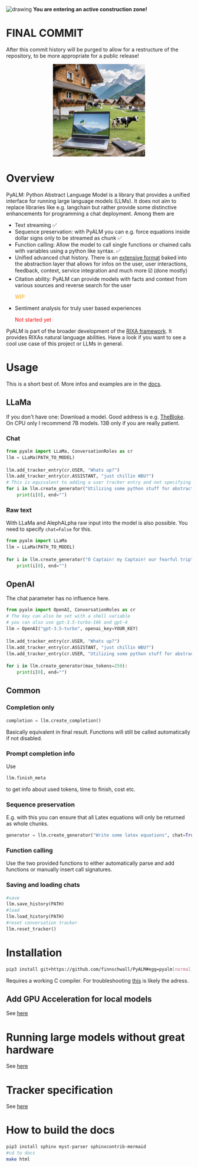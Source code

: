 <img src="https://cdn-icons-png.flaticon.com/512/10721/10721994.png" alt="drawing" width="75"/>
<b>You are entering an active construction zone!</b>

# FINAL COMMIT
After this commit history will be purged to allow for a restructure of the repository, to be more appropriate for a public release!


<p align="center">
<img src="icon.png" alt="drawing" width="250"/>
</p>

# Overview
PyALM: Python Abstract Language Model is a library that provides a unified interface for running large
language models (LLMs). It does not aim to replace libraries like e.g. langchain but rather
provide some distinctive enhancements for programming a chat deployment. Among them are
* Text streaming :white_check_mark:
* Sequence preservation: with PyALM you can e.g. force equations inside dollar signs only to be streamed as chunk :white_check_mark:
* Function calling: Allow the model to call single functions or chained calls with variables using a python like syntax. :white_check_mark:
* Unified advanced chat history. There is an [extensive format](https://github.com/finnschwall/PyALM/blob/main/format_specifications.md)
baked into the abstraction layer that allows for infos on the user, user interactions, feedback, context, service integration and much more :ballot_box_with_check: (done mostly)
* Citation ability: PyALM can provide models with facts and context from various sources and reverse search for the user <p style="color:orange">WIP</p>
* Sentiment analysis for truly user based experiences <p style="color:red">Not started yet</p>

PyALM is part of the broader development of the [RIXA framework](https://github.com/finnschwall/RIXA). It
provides RIXAs natural language abilities.
Have a look if you want to see a cool use case of this project or LLMs in general.
# Usage
This is a short best of. More infos and examples are in the [docs](https://finnschwall.github.io/PyALM/).

## LLaMa

If you don't have one: Download a model. Good address is e.g. [TheBloke](https://huggingface.co/TheBloke).
On CPU only I recommend 7B models. 13B only if you are really patient.

### Chat
```python
from pyalm import LLaMa, ConversationRoles as cr
llm = LLaMa(PATH_TO_MODEL)

llm.add_tracker_entry(cr.USER, "Whats up?")
llm.add_tracker_entry(cr.ASSISTANT, "just chillin WBU?")
# This is equivalent to adding a user tracker entry and not specifying a text
for i in llm.create_generator("Utilizing some python stuff for abstracting large language models in an end user centered way"):
    print(i[0], end="")
```

### Raw text

With LLaMa and AlephALpha raw input into the model is also possible. You need to specify `chat=False` for this.
```python
from pyalm import LLaMa
llm = LLaMa(PATH_TO_MODEL)

for i in llm.create_generator("O Captain! my Captain! our fearful trip", max_tokens=250, chat=False):
    print(i[0], end="")
```



## OpenAI

The chat parameter has no influence here.
```python
from pyalm import OpenAI, ConversationRoles as cr
# The key can also be set with a shell variable
# you can also use gpt-3.5-turbo-16k and gpt-4
llm = OpenAI("gpt-3.5-turbo", openai_key=YOUR_KEY)

llm.add_tracker_entry(cr.USER, "Whats up?")
llm.add_tracker_entry(cr.ASSISTANT, "just chillin WBU?")
llm.add_tracker_entry(cr.USER, "Utilizing some python stuff for abstracting large language models in an end user centered way even with propietary models")

for i in llm.create_generator(max_tokens=250):
    print(i[0], end="")
```

## Common

### Completion only
```python
completion = llm.create_completion()
```
Basically equivalent in final result. Functions will still be called automatically if not disabled.

### Prompt completion info
Use 
```python
llm.finish_meta
```
to get info about used tokens, time to finish, cost etc.

### Sequence preservation
E.g. with this you can ensure that all Latex equations will only be returned as whole chunks.
```python
generator = llm.create_generator("Write some latex equations", chat=True,preserved_sequences=[{"start":"$$","end":"$$"}])
```


### Function calling

Use the two provided functions to either automatically parse and add functions or manually insert call signatures.

### Saving and loading chats

```python
#save
llm.save_history(PATH)
#load
llm.load_history(PATH)
#reset conversation tracker
llm.reset_tracker()
```

# Installation
```bash
pip3 install git+https://github.com/finnschwall/PyALM#egg=pyalm[normal]
```
Requires a working C compiler. For troubleshooting [this](https://github.com/abetlen/llama-cpp-python) is likely the adress.

## Add GPU Acceleration for local models
See [here](https://finnschwall.github.io/PyALM/modules/module_llama.html#installing-hardware-acceleration)

# Running large models without great hardware
See [here](https://finnschwall.github.io/PyALM/modules/module_llama.html#how-to-use-without-gpu)

# Tracker specification
See [here](https://github.com/finnschwall/PyALM/blob/main/format_specifications.md)


# How to build the docs
```bash
pip3 install sphinx myst-parser sphinxcontrib-mermaid
#cd to docs
make html
```

